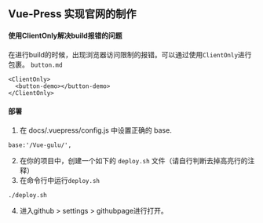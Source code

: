 ## Vue-Press 实现官网的制作



#### 使用ClientOnly解决build报错的问题

在进行build的时候，出现浏览器访问限制的报错。可以通过使用`ClientOnly`进行包裹。
`button.md`
```
<ClientOnly>
  <button-demo></button-demo>
</ClientOnly>
```

#### 部署
1. 在 docs/.vuepress/config.js 中设置正确的 base.
```
base:'/Vue-gulu/',
```
2. 在你的项目中，创建一个如下的 `deploy.sh` 文件（请自行判断去掉高亮行的注释）
3. 在命令行中运行`deploy.sh`
```
./deploy.sh
```
4. 进入github > settings > githubpage进行打开。
